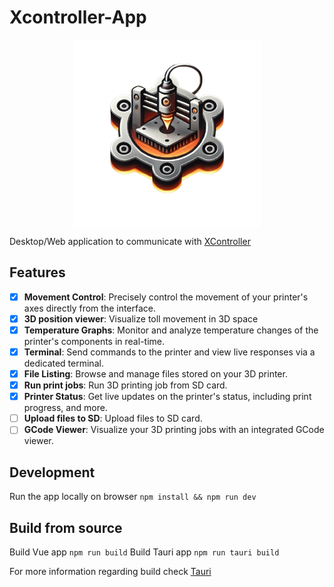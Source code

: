 # Xcontroller-App

<img src=".github/logo.png" alt="xcontroller-app Logo" width="300" style="max-width: 100%;display: block;margin-left: auto;margin-right: auto;"
  />

Desktop/Web application to communicate with [XController](https://github.com/J040M/xcontroller)

## Features

- [x] **Movement Control**: Precisely control the movement of your printer's axes directly from the interface.
- [x] **3D position viewer**: Visualize toll movement in 3D space
- [x] **Temperature Graphs**: Monitor and analyze temperature changes of the printer's components in real-time.
- [x] **Terminal**: Send commands to the printer and view live responses via a dedicated terminal.
- [x] **File Listing**: Browse and manage files stored on your 3D printer.
- [x] **Run print jobs**: Run 3D printing job from SD card.
- [x] **Printer Status**: Get live updates on the printer's status, including print progress, and more.
- [ ] **Upload files to SD**: Upload files to SD card.
- [ ] **GCode Viewer**: Visualize your 3D printing jobs with an integrated GCode viewer.

## Development

Run the app locally on browser
```npm install && npm run dev```

## Build from source

Build Vue app
```npm run build```
Build Tauri app
```npm run tauri build```

For more information regarding build check [Tauri](https://v2.tauri.app/distribute/)
